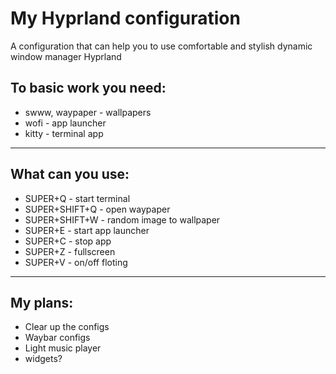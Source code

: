 # My Hyprland configuration
A configuration that can help you 
to use comfortable and stylish dynamic
window manager Hyprland

## To basic work you need:
* swww, waypaper - wallpapers
* wofi - app launcher
* kitty - terminal app

---
## What can you use:
* SUPER+Q - start terminal
* SUPER+SHIFT+Q - open waypaper
* SUPER+SHIFT+W - random image to wallpaper
* SUPER+E - start app launcher
* SUPER+C - stop app
* SUPER+Z - fullscreen
* SUPER+V - on/off floting

---
## My plans:
* Clear up the configs
* Waybar configs
* Light music player
* widgets?
